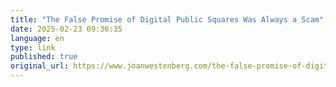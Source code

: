 ```yaml
--- 
title: "The False Promise of Digital Public Squares Was Always a Scam"
date: 2025-02-23 09:36:35
language: en
type: link
published: true
original_url: https://www.joanwestenberg.com/the-false-promise-of-digital-public-squares-was-always-a-scam/
---
```

